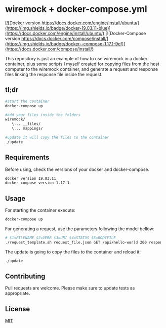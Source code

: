  # wiremock + docker-compose.yml 

[![Docker version https://docs.docker.com/engine/install/ubuntu/](https://img.shields.io/badge/docker-19.03.11-blue)](https://docs.docker.com/engine/install/ubuntu/)
[![Docker-Compose version https://docs.docker.com/compose/install/](https://img.shields.io/badge/docker--compose-1.17.1-9cf)](https://docs.docker.com/compose/install/)

This repository is just an example of how to use wiremock in a docker container, plus some scripts I myself created for copying files from the host computer to the wiremock container, and generate a request and response files linking the response file inside the request.

## tl;dr

```bash
#start the container
docker-compose up

#add your files inside the folders
wiremock/
   \... __files/
   \... mappings/

#update it will copy the files to the container
./update
```


## Requirements

Before using, check the versions of your docker and docker-compose.

```bash
docker version 19.03.11
docker-compose version 1.17.1
```

## Usage
For starting the container execute:

```zsh
docker-compose up
```
For generating a request, use the parameters following the model bellow: 


```zsh
# $1=FILENAME $2=VERB $3=URI $4=STATUS $5=BODYFILE
./request_template.sh request_file.json GET /api/hello-world 200 response_file.json
```

The update is going to copy the files to the container and reload it: 


```zsh
./update
```

## Contributing
Pull requests are welcome. Please make sure to update tests as appropriate.

## License
[MIT](https://choosealicense.com/licenses/mit/)
